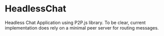 # HeadlessChat
Headless Chat Application using P2P.js library. To be clear, current implementation does rely on a minimal peer server for routing messages.
